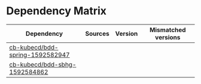 # Dependency Matrix

Dependency | Sources | Version | Mismatched versions
---------- | ------- | ------- | -------------------
[cb-kubecd/bdd-spring-1592582947](https://github.com/cb-kubecd/bdd-spring-1592582947.git) |  | []() | 
[cb-kubecd/bdd-sbhg-1592584862](https://github.com/cb-kubecd/bdd-sbhg-1592584862.git) |  | []() | 

